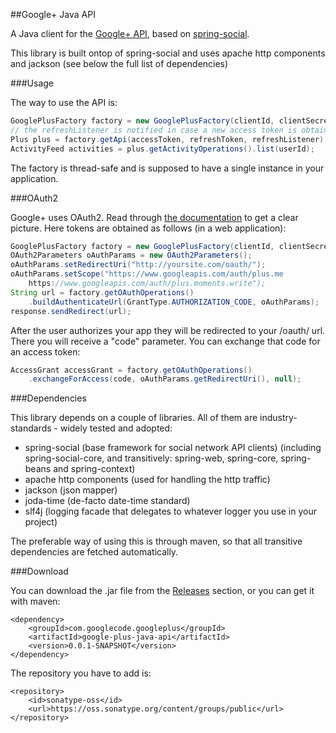 ##Google+ Java API

A Java client for the <a href="https://developers.google.com/+/api/">Google+ API</a>, based on <a href="http://www.springsource.org/spring-social">spring-social</a>.

This library is built ontop of spring-social and uses apache http components and jackson (see below the full list of dependencies)

###Usage

The way to use the API is:

```java
GooglePlusFactory factory = new GooglePlusFactory(clientId, clientSecret);
// the refreshListener is notified in case a new access token is obtained after the old one expires
Plus plus = factory.getApi(accessToken, refreshToken, refreshListener);
ActivityFeed activities = plus.getActivityOperations().list(userId);
```

The factory is thread-safe and is supposed to have a single instance in your application.

###OAuth2

Google+ uses OAuth2. Read through <a href="https://developers.google.com/+/api/oauth">the documentation</a> to get a clear picture. Here tokens are obtained as follows (in a web application):

```java
GooglePlusFactory factory = new GooglePlusFactory(clientId, clientSecret);
OAuth2Parameters oAuthParams = new OAuth2Parameters();
oAuthParams.setRedirectUri("http://yoursite.com/oauth/");
oAuthParams.setScope("https://www.googleapis.com/auth/plus.me
    https://www.googleapis.com/auth/plus.moments.write");
String url = factory.getOAuthOperations()
    .buildAuthenticateUrl(GrantType.AUTHORIZATION_CODE, oAuthParams);
response.sendRedirect(url);
```

After the user authorizes your app they will be redirected to your /oauth/ url. There you will receive a "code" parameter. You can exchange that code for an access token:

```java
AccessGrant accessGrant = factory.getOAuthOperations()
    .exchangeForAccess(code, oAuthParams.getRedirectUri(), null);
```

###Dependencies

This library depends on a couple of libraries. All of them are industry-standards - widely tested and adopted:

  * spring-social (base framework for social network API clients) (including spring-social-core, and transitively: spring-web, spring-core, spring-beans and spring-context)
  * apache http components (used for handling the http traffic)
  * jackson (json mapper)
  * joda-time (de-facto date-time standard)
  * slf4j (logging facade that delegates to whatever logger you use in your project)

The preferable way of using this is through maven, so that all transitive dependencies are fetched automatically.

###Download

You can download the .jar file from the <a href="https://github.com/Glamdring/google-plus-java-api/releases">Releases</a> section, or you can get it with maven:

    <dependency>
        <groupId>com.googlecode.googleplus</groupId>
        <artifactId>google-plus-java-api</artifactId>
        <version>0.0.1-SNAPSHOT</version>
    </dependency>

The repository you have to add is:

    <repository>
        <id>sonatype-oss</id>
        <url>https://oss.sonatype.org/content/groups/public</url>
    </repository>
